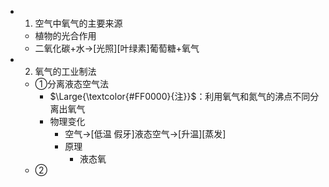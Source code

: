 -
  1. 空气中氧气的主要来源
	- 植物的光合作用
	- 二氧化碳+水->[光照][叶绿素]葡萄糖+氧气
-
  2. 氧气的工业制法
	- ①分离液态空气法
		- $\Large{\textcolor{#FF0000}{注}}$：利用氧气和氮气的沸点不同分离出氧气
		- 物理变化
			- 空气->[低温 假牙]液态空气->[升温][蒸发]
			- 原理
				- 液态氧
	- ②